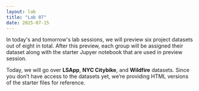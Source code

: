 ```yaml
---
layout: lab
title: "Lab 07"
date: 2025-07-15
---
```

In today's and tomorrow's lab sessions, we will preview six project datasets out of eight in total. After this preview, each group will be assigned their dataset along with the starter Jupyer notebook that are used in preview session.

Today, we will go over **LSApp**, **NYC Citybike**, and **Wildfire** datasets. Since you don’t have access to the datasets yet, we’re providing HTML versions of the starter files for reference.
